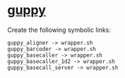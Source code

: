 # [guppy](https://hpc.nih.gov/apps/guppy.html)

Create the following symbolic links:
```
guppy_aligner -> wrapper.sh
guppy_barcoder -> wrapper.sh
guppy_basecaller -> wrapper.sh
guppy_basecaller_1d2 -> wrapper.sh
guppy_basecall_server -> wrapper.sh
```
